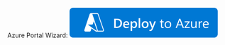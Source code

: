 Azure Portal Wizard:
[![Azure Portal Wizard](https://raw.githubusercontent.com/Azure/azure-quickstart-templates/master/1-CONTRIBUTION-GUIDE/images/deploytoazure.svg?sanitize=true)](https://portal.azure.com/#create/Microsoft.Template/uri/https%3A%2F%2Fraw.githubusercontent.com%2FFortiLabs%2FFortiWeb-Azure%2Fmain%2FmainTemplate.json/createUIDefinitionUri/https%3A%2F%2Fraw.githubusercontent.com%2FFortiLabs%2FFortiWeb-Azure%2Fmain%2FcreateUiDefinition.json)
